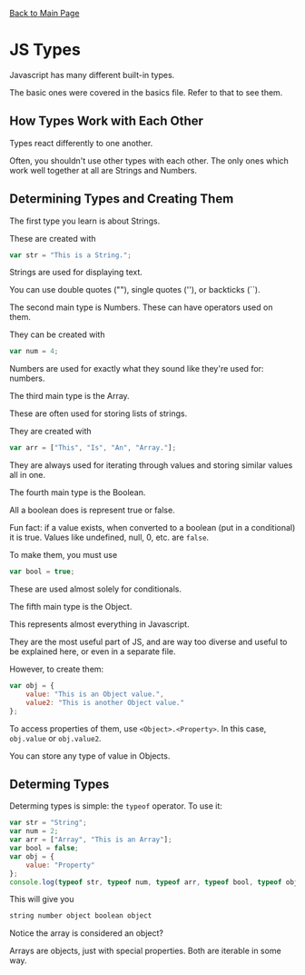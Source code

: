 [Back to Main Page](https://spergmoment.github.io/js-essentials/types)
# JS Types
Javascript has many different built-in types.

The basic ones were covered in the basics file. Refer to that to see them.

## How Types Work with Each Other
Types react differently to one another.

Often, you shouldn't use other types with each other. The only ones which work well together at all are Strings and Numbers.
## Determining Types and Creating Them
The first type you learn is about Strings.

These are created with 
```js
var str = "This is a String.";
```
Strings are used for displaying text.

You can use double quotes (""), single quotes (''), or backticks (``).

The second main type is Numbers. These can have operators used on them.

They can be created with
```js
var num = 4;
```
Numbers are used for exactly what they sound like they're used for: numbers.

The third main type is the Array.

These are often used for storing lists of strings.

They are created with
```js
var arr = ["This", "Is", "An", "Array."];
```
They are always used for iterating through values and storing similar values all in one.

The fourth main type is the Boolean.

All a boolean does is represent true or false.

Fun fact: if a value exists, when converted to a boolean (put in a conditional) it is true. Values like undefined, null, 0, etc. are `false`.

To make them, you must use
```js
var bool = true;
```
These are used almost solely for conditionals.

The fifth main type is the Object.

This represents almost everything in Javascript.

They are the most useful part of JS, and are way too diverse and useful to be explained here, or even in a separate file.

However, to create them:
```js
var obj = {
    value: "This is an Object value.",
    value2: "This is another Object value."
};
```
To access properties of them, use `<Object>.<Property>`. In this case, `obj.value` or `obj.value2`.

You can store any type of value in Objects.

## Determing Types
Determing types is simple: the `typeof` operator. To use it:
```js
var str = "String";
var num = 2;
var arr = ["Array", "This is an Array"];
var bool = false;
var obj = {
    value: "Property"
};
console.log(typeof str, typeof num, typeof arr, typeof bool, typeof obj);
```
This will give you
```js
string number object boolean object
```
Notice the array is considered an object?

Arrays are objects, just with special properties. Both are iterable in some way.

